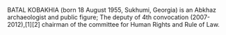 BATAL KOBAKHIA (born 18 August 1955, Sukhumi, Georgia) is an Abkhaz archaeologist and public figure; The deputy of 4th convocation (2007-2012),[1][2] chairman of the committee for Human Rights and Rule of Law.
